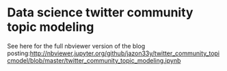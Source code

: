 # Data science twitter community topic modeling

See here for the full nbviewer version of the blog posting:http://nbviewer.jupyter.org/github/jazon33y/twitter_community_topicmodel/blob/master/twitter_community_topic_modeling.ipynb
